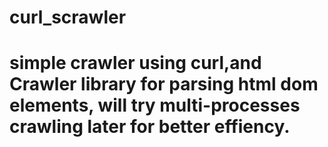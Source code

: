 # curl_scrawler
# simple crawler using curl,and Crawler library for parsing html dom elements, will try multi-processes crawling later for better effiency.

